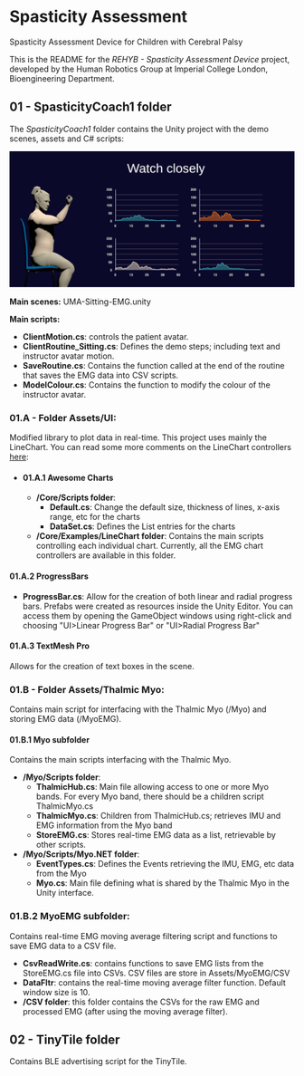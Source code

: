 # Spasticity Assessment
Spasticity Assessment Device for Children with Cerebral Palsy

This is the README for the *REHYB - Spasticity Assessment Device* project, developed by the Human Robotics Group at Imperial College London, Bioengineering Department. 

## 01 - SpasticityCoach1 folder
The *SpasticityCoach1* folder contains the Unity project with the demo scenes, assets and C# scripts:

![Unity EMG Demo](https://github.com/REHYB/SpasticityCoach/blob/master/UnityDemo.PNG)

**Main scenes:** UMA-Sitting-EMG.unity

**Main scripts:**
- **ClientMotion.cs**: controls the patient avatar.
- **ClientRoutine_Sitting.cs**: Defines the demo steps; including text and instructor avatar motion.
- **SaveRoutine.cs**: Contains the function called at the end of the routine that saves the EMG data into CSV scripts.
- **ModelColour.cs**: Contains the function to modify the colour of the instructor avatar.
  
### 01.A - Folder Assets/UI:
Modified library to plot data in real-time. This project uses mainly the LineChart. You can read some more comments on the LineChart controllers [here](https://docs.google.com/document/d/1VrCxR2o3_ZQFfntAAjsJKQfnsYi8PoBsLPYp7bbAatE/edit?usp=sharing):
- #### 01.A.1 Awesome Charts
  - **/Core/Scripts folder**:
    - **Default.cs**: Change the default size, thickness of lines, x-axis range, etc for the charts
    - **DataSet.cs**: Defines the List<T> entries for the charts
  - **/Core/Examples/LineChart folder**:
    Contains the main scripts controlling each individual chart. Currently, all the EMG chart controllers are available in this folder.

#### 01.A.2 ProgressBars
- **ProgressBar.cs**: Allow for the creation of both linear and radial progress bars. Prefabs were created as resources inside the Unity Editor. You can access them by opening the GameObject windows using right-click and choosing "UI>Linear Progress Bar" or "UI>Radial Progress Bar"

#### 01.A.3 TextMesh Pro 
Allows for the creation of text boxes in the scene.

### 01.B - Folder Assets/Thalmic Myo:
Contains main script for interfacing with the Thalmic Myo (/Myo) and storing EMG data (/MyoEMG).
#### 01.B.1 Myo subfolder
Contains the main scripts interfacing with the Thalmic Myo.
- **/Myo/Scripts folder**: 
  - **ThalmicHub.cs**: Main file allowing access to one or more Myo bands. For every Myo band, there should be a children script ThalmicMyo.cs
  - **ThalmicMyo.cs**: Children from ThalmicHub.cs; retrieves IMU and EMG information from the Myo band
  - **StoreEMG.cs**: Stores real-time EMG data as a list, retrievable by other scripts.
- **/Myo/Scripts/Myo.NET folder**: 
  - **EventTypes.cs**: Defines the Events retrieving the IMU, EMG, etc data from the Myo
  - **Myo.cs**: Main file defining what is shared by the Thalmic Myo in the Unity interface.

### 01.B.2 MyoEMG subfolder:
Contains real-time EMG moving average filtering script and functions to save EMG data to a CSV file.
- **CsvReadWrite.cs**: contains functions to save EMG lists from the StoreEMG.cs file into CSVs. CSV files are store in Assets/MyoEMG/CSV
- **DataFltr**: contains the real-time moving average filter function. Default window size is 10.
- **/CSV folder**: this folder contains the CSVs for the raw EMG and processed EMG (after using the moving average filter).


## 02 - TinyTile folder
Contains BLE advertising script for the TinyTile.

